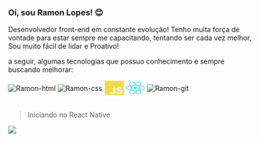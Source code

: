 ### Oi, sou Ramon Lopes! 😊
Desenvolvedor front-end em constante evolução!
Tenho muita força de vontade para estar sempre me capacitando, tentando ser cada vez melhor, Sou muito fácil de lidar e Proativo!

a seguir, algumas tecnologias que possuo conhecimento e sempre buscando melhorar:

<div style="display: inline_block">
  <img align="center" alt="Ramon-html" height="30" width="40" src="https://cdn.jsdelivr.net/gh/devicons/devicon@latest/icons/html5/html5-original-wordmark.svg" >
  <img align="center" alt="Ramon-css" height="30" width="40" src="https://cdn.jsdelivr.net/gh/devicons/devicon@latest/icons/css3/css3-original-wordmark.svg" >
  <img align="center" alt="Ramon-js" height="30" width="40" src="https://raw.githubusercontent.com/devicons/devicon/master/icons/javascript/javascript-plain.svg">
  <img align="center" alt="Ramon-react" height="30" width="40" src="https://raw.githubusercontent.com/devicons/devicon/master/icons/react/react-original.svg" >
  <img align="center" alt="Ramon-git" height="30" width="40" src="https://cdn.jsdelivr.net/gh/devicons/devicon@latest/icons/git/git-original-wordmark.svg">
</div>
<br />

>Iniciando no React Native

<div> 
  <a href = "mailto:ramonlcozenco@gmail.com"><img src="https://img.shields.io/badge/Gmail-D14836?style=for-the-badge&logo=gmail&logoColor=white" target="_blank"></a>

 </div>
